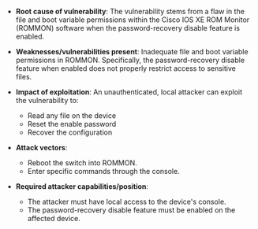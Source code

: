 - **Root cause of vulnerability**: The vulnerability stems from a flaw in the file and boot variable permissions within the Cisco IOS XE ROM Monitor (ROMMON) software when the password-recovery disable feature is enabled.

- **Weaknesses/vulnerabilities present**:  Inadequate file and boot variable permissions in ROMMON. Specifically, the password-recovery disable feature when enabled does not properly restrict access to sensitive files.

- **Impact of exploitation**: An unauthenticated, local attacker can exploit the vulnerability to:
    - Read any file on the device
    - Reset the enable password
    - Recover the configuration

- **Attack vectors**:
    - Reboot the switch into ROMMON.
    - Enter specific commands through the console.

- **Required attacker capabilities/position**:
    - The attacker must have local access to the device's console.
    - The password-recovery disable feature must be enabled on the affected device.